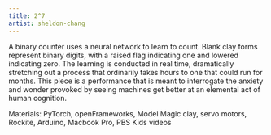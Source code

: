 ```yaml
---
title: 2^7
artist: sheldon-chang
---
```

A binary counter uses a neural network to learn to count. Blank clay forms represent binary digits, with a raised flag indicating one and lowered indicating zero. The learning is conducted in real time, dramatically stretching out a process that ordinarily takes hours to one that could run for months. This piece is a performance that is meant to interrogate the anxiety and wonder provoked by seeing machines get better at an elemental act of human cognition.

Materials: PyTorch, openFrameworks, Model Magic clay, servo motors, Rockite, Arduino, Macbook Pro, PBS Kids videos